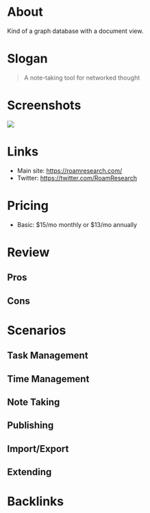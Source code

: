# About

Kind of a graph database with a document view. 

# Slogan

> A note-taking tool for networked thought

# Screenshots

<!-- upload somewhere and reference here -->

![](https://roamresearch.com/assets/images/Roam-Group-min.png)

# Links

- Main site: https://roamresearch.com/
- Twitter: https://twitter.com/RoamResearch

# Pricing

- Basic: $15/mo monthly or $13/mo annually

# Review

<!-- optional review and pros/cons -->

## Pros

<!-- list of pros -->

## Cons

<!-- list of cons -->

# Scenarios

## Task Management

<!-- how to manage tasks -->

## Time Management

<!-- how to manage time -->

## Note Taking

<!-- how to take notes -->

## Publishing

<!-- how to publish info -->

## Import/Export

<!-- how to import/export -->

## Extending

<!-- how to extend, make plugins, etc -->

# Backlinks

<!-- list of links to short youtube tutorials, blog posts, etc -->
<!-- also quotes and testimonials, eg twitter mini reviews -->
